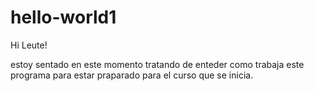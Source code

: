 # hello-world1

Hi Leute!

estoy sentado en este momento tratando de enteder como trabaja
este programa para estar praparado para el curso que se inicia.
